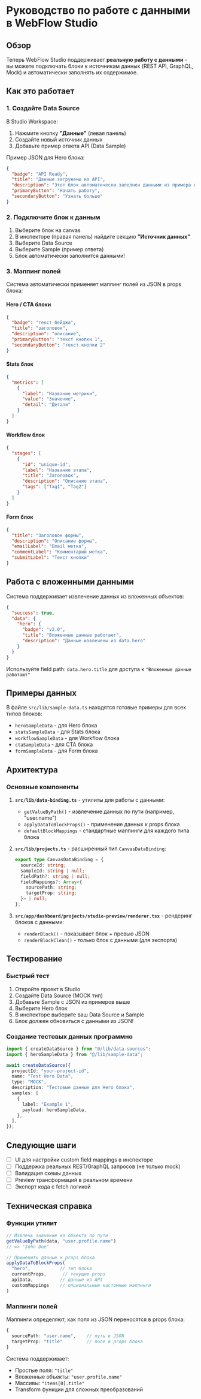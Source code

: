 # Руководство по работе с данными в WebFlow Studio

## Обзор

Теперь WebFlow Studio поддерживает **реальную работу с данными** - вы можете подключать блоки к источникам данных (REST API, GraphQL, Mock) и автоматически заполнять их содержимое.

## Как это работает

### 1. Создайте Data Source

В Studio Workspace:
1. Нажмите кнопку **"Данные"** (левая панель)
2. Создайте новый источник данных
3. Добавьте пример ответа API (Data Sample)

Пример JSON для Hero блока:
```json
{
  "badge": "API Ready",
  "title": "Данные загружены из API",
  "description": "Этот блок автоматически заполнен данными из примера API ответа",
  "primaryButton": "Начать работу",
  "secondaryButton": "Узнать больше"
}
```

### 2. Подключите блок к данным

1. Выберите блок на canvas
2. В инспекторе (правая панель) найдите секцию **"Источник данных"**
3. Выберите Data Source
4. Выберите Sample (пример ответа)
5. Блок автоматически заполнится данными!

### 3. Маппинг полей

Система автоматически применяет маппинг полей из JSON в props блока:

#### Hero / CTA блоки
```json
{
  "badge": "текст бейджа",
  "title": "заголовок",
  "description": "описание",
  "primaryButton": "текст кнопки 1",
  "secondaryButton": "текст кнопки 2"
}
```

#### Stats блок
```json
{
  "metrics": [
    {
      "label": "Название метрики",
      "value": "Значение",
      "detail": "Детали"
    }
  ]
}
```

#### Workflow блок
```json
{
  "stages": [
    {
      "id": "unique-id",
      "label": "Название этапа",
      "title": "Заголовок",
      "description": "Описание этапа",
      "tags": ["Tag1", "Tag2"]
    }
  ]
}
```

#### Form блок
```json
{
  "title": "Заголовок формы",
  "description": "Описание формы",
  "emailLabel": "Email метка",
  "commentLabel": "Комментарий метка",
  "submitLabel": "Текст кнопки"
}
```

## Работа с вложенными данными

Система поддерживает извлечение данных из вложенных объектов:

```json
{
  "success": true,
  "data": {
    "hero": {
      "badge": "v2.0",
      "title": "Вложенные данные работают",
      "description": "Данные извлечены из data.hero"
    }
  }
}
```

Используйте field path: `data.hero.title` для доступа к `"Вложенные данные работают"`

## Примеры данных

В файле `src/lib/sample-data.ts` находятся готовые примеры для всех типов блоков:

- `heroSampleData` - для Hero блока
- `statsSampleData` - для Stats блока
- `workflowSampleData` - для Workflow блока
- `ctaSampleData` - для CTA блока
- `formSampleData` - для Form блока

## Архитектура

### Основные компоненты

1. **`src/lib/data-binding.ts`** - утилиты для работы с данными:
   - `getValueByPath()` - извлечение данных по пути (например, "user.name")
   - `applyDataToBlockProps()` - применение данных к props блока
   - `defaultBlockMappings` - стандартные маппинги для каждого типа блока

2. **`src/lib/projects.ts`** - расширенный тип `CanvasDataBinding`:
   ```typescript
   export type CanvasDataBinding = {
     sourceId: string;
     sampleId: string | null;
     fieldPath?: string | null;
     fieldMappings?: Array<{
       sourcePath: string;
       targetProp: string;
     }> | null;
   };
   ```

3. **`src/app/dashboard/projects/studio-preview/renderer.tsx`** - рендеринг блоков с данными:
   - `renderBlock()` - показывает блок + превью JSON
   - `renderBlockClean()` - только блок с данными (для экспорта)

## Тестирование

### Быстрый тест

1. Откройте проект в Studio
2. Создайте Data Source (MOCK тип)
3. Добавьте Sample с JSON из примеров выше
4. Выберите Hero блок
5. В инспекторе выберите ваш Data Source и Sample
6. Блок должен обновиться с данными из JSON!

### Создание тестовых данных программно

```typescript
import { createDataSource } from "@/lib/data-sources";
import { heroSampleData } from "@/lib/sample-data";

await createDataSource({
  projectId: "your-project-id",
  name: "Test Hero Data",
  type: "MOCK",
  description: "Тестовые данные для Hero блока",
  samples: [
    {
      label: "Example 1",
      payload: heroSampleData,
    },
  ],
});
```

## Следующие шаги

- [ ] UI для настройки custom field mappings в инспекторе
- [ ] Поддержка реальных REST/GraphQL запросов (не только mock)
- [ ] Валидация схемы данных
- [ ] Preview трансформаций в реальном времени
- [ ] Экспорт кода с fetch логикой

## Техническая справка

### Функции утилит

```typescript
// Извлечь значение из объекта по пути
getValueByPath(data, "user.profile.name")
// => "John Doe"

// Применить данные к props блока
applyDataToBlockProps(
  "hero",           // тип блока
  currentProps,      // текущие props
  apiData,          // данные из API
  customMappings    // опциональные кастомные маппинги
)
```

### Маппинги полей

Маппинги определяют, как поля из JSON переносятся в props блока:

```typescript
{
  sourcePath: "user.name",    // путь в JSON
  targetProp: "title"         // поле в props блока
}
```

Система поддерживает:
- Простые поля: `"title"`
- Вложенные объекты: `"user.profile.name"`
- Массивы: `"items[0].title"`
- Transform функции для сложных преобразований
